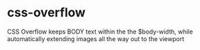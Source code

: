 # css-overflow
CSS Overflow keeps BODY text within the the $body-width, while automatically extending images all the way out to the viewport
